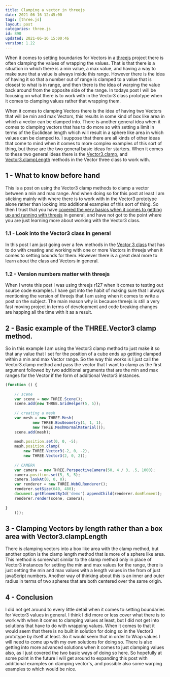 ```yaml
---
title: Clamping a vector in threejs
date: 2021-06-16 12:45:00
tags: [three.js]
layout: post
categories: three.js
id: 890
updated: 2021-06-16 15:00:46
version: 1.22
---
```


When it comes to setting boundaries for Vectors in a [threejs](https://threejs.org/docs/index.html#manual/en/introduction/Creating-a-scene) project there is often clamping the values of wrapping the values. That is that there is a situation in which there is a min value, a max value, and having a way to make sure that a value is always inside this range. However there is the idea of having it so that a number out of range is clamped to a value that is closest to what is in range, and then there is the idea of warping the value back around from the opposite side of the range. In todays post I will be focusing on what there is to work with in the Vector3 class prototype when it comes to clamping values rather that wrapping them.

When it comes to clamping Vectors there is the idea of having two Vectors that will be min and max Vectors, this results in some kind of box like area in which a vector can be clamped into. There is another general idea when it comes to clamping vectors that has to do more so with setting a limit in terms of the Euclidean length which will result in a sphere like area in which values can be clamped to. I suppose that there are all kinds of other ideas that come to mind when it comes to more complex examples of this sort of thing, but those are the two general basic ideas for starters. When it comes to these two general ideas there is the [Vector3.clamp](https://threejs.org/docs/index.html#api/en/math/Vector3.clamp), and [Vector3.clampLength](https://threejs.org/docs/index.html#api/en/math/Vector3.clampLength) methods in the Vector three class to work with.

<!-- more -->

## 1 - What to know before hand

This is a post on using the Vector3 clamp methods to clamp a vector between a min and max range. And when doing so for this post at least I am sticking mainly with where there is to work with in the Vector3 prototype alone rather than looking into additional examples of this sort of thing. So then I trust that you have [covered the very basics when it comes to getting up and running with threejs](/2018/04/04/threejs-getting-started/) in general, and have not got to the point where you are just learning more about working with the Vector3 class.

### 1.1 - Look into the Vector3 class in general

In this post I am just going over a few methods in the [Vector 3 class](/2018/04/15/threejs-vector3/) that has to do with creating and working with one or more Vectors in threejs when it comes to setting bounds for them. However there is a great deal more to learn about the class and Vectors in general.

### 1.2 - Version numbers matter with threejs

When I wrote this post I was using threejs r127 when it comes to testing out source code examples. I have got into the habit of making sure that I always mentioning the version of threejs that I am using when it comes to write a post on the subject. The main reason why is because threejs is still a very fast moving project in terms of development and code breaking changes are happing all the time with it as a result.

## 2 - Basic example of the THREE.Vector3 clamp method.

So in this example I am using the Vector3 clamp method to just make it so that any value that I set for the position of a cube ends up getting clamped within a min and max Vector range. So the way this works is I just call the Vector3.clamp method and pass the vector that I want to clamp as the first argument followed by two additional arguments that are the min and max ranges for the Vector if the form of additional Vector3 instances.

```js
(function () {
 
    // scene
    var scene = new THREE.Scene();
    scene.add(new THREE.GridHelper(5, 5));
 
    // creating a mesh
    var mesh = new THREE.Mesh(
            new THREE.BoxGeometry(1, 1, 1),
            new THREE.MeshNormalMaterial());
    scene.add(mesh);
 
    mesh.position.set(0, 0, -5);
    mesh.position.clamp(
        new THREE.Vector3(-2, 0, -2),
        new THREE.Vector3(2, 0, 2));
 
    // CAMERA
    var camera = new THREE.PerspectiveCamera(50, 4 / 3, .5, 1000);
    camera.position.set(5, 5, 5);
    camera.lookAt(0, 0, 0);
    var renderer = new THREE.WebGLRenderer();
    renderer.setSize(640, 480);
    document.getElementById('demo').appendChild(renderer.domElement);
    renderer.render(scene, camera);
 
}
    ());
```

## 3 - Clamping Vectors by length rather than a box area with Vector3.clampLength

There is clamping vectors into a box like area with the clamp method, but another option is the clamp length method that is more of a sphere like area. This method is somewhat similar to the clamp method only in place of Vector3 instances for setting the min and max values for the range, there is just setting the min and max values with a length values in the from of just javaScript numbers. Another way of thinking about this is an inner and outer radius in terms of two spheres that are both centered over the same origin.

## 4 - Conclusion

I did not get around to every little detail when it comes to setting boundaries for Vector3 values in general. I think I did more or less cover what there is to work with when it comes to clamping values at least, but I did not get into solutions that have to do with wrapping values. When it comes to that it would seem that there is no built in solution for doing so in the Vector3 prototype by itself at least. So it would seem that in order to Wrap values I will need to come up with my own solutions for doing so. There is also getting into more advanced solutions when it comes to just clamping values also, as I just covered the two basic ways of doing so here. So hopefully at some point in the future I will get around to expanding this post with additional examples on clamping vector's, and possible also some warping examples to which would be nice.